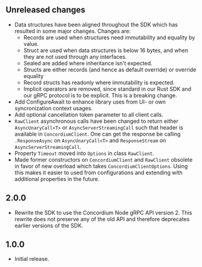 ## Unreleased changes
- Data structures have been aligned throughout the SDK which has resulted in some major changes. Changes are:
  - Records are used when structures need immutability and equality by value.
  - Struct are used when data structures is below 16 bytes, and when they are not used through any interfaces.
  - Sealed are added where inheritance isn't expected.
  - Structs are either records (and hence as default override) or override equality
  - Record structs has readonly where immutability is expected.
  - Implicit operators are removed, since standard in our Rust SDK and our gRPC protocol is to be explicit. This is a breaking change.
- Add ConfigureAwait to enhance library uses from UI- or own syncronization context usages.
- Add optional cancellation token parameter to all client calls.
- `RawClient` asynchronous calls have been changed to return either `AsyncUnaryCall<T>` or `AsyncServerStreamingCall` such that header is available in `ConcordiumClient`. 
  One can get the response be calling `.ResponseAsync` on `AsyncUnaryCall<T>` and `ResponseStream` on `AsyncServerStreamingCall`.
- Property `Timeout` moved into `Options` in class `RawClient`.
- Made former constructors on `ConcordiumClient` and `RawClient` obsolete in favor of new overload which takes `ConcordiumClientOptions`. Using this makes it easier to used from configurations and extending with additional properties in the future.

## 2.0.0
- Rewrite the SDK to use the Concordium Node gRPC API version 2. This
  rewrite does not preserve any of the old API and therefore deprecates
  earlier versions of the SDK.

## 1.0.0
- Initial release.